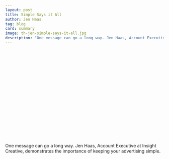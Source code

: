 ```yaml
---
layout: post
title: Simple Says it All
author: Jen Haas
tag: blog
card: summary
image: th-jen-simple-says-it-all.jpg
description: "One message can go a long way. Jen Haas, Account Executive at Insight Creative, demonstrates the importance of keeping your advertising simple. "
---
```

<!-- ![Media Buying 101](/img/th-molly-vlog-media-buying.jpg)  -->

<script src="//fast.wistia.com/embed/medias/mg4heppvr4.jsonp" async></script><script src="//fast.wistia.com/assets/external/E-v1.js" async></script><div class="wistia_responsive_padding" style="padding:56.25% 0 0 0;position:relative;"><div class="wistia_responsive_wrapper" style="height:100%;left:0;position:absolute;top:0;width:100%;"><div class="wistia_embed wistia_async_mg4heppvr4 seo=false videoFoam=true" style="height:100%;width:100%">&nbsp;</div></div></div>

One message can go a long way. Jen Haas, Account Executive at Insight Creative, demonstrates the importance of keeping your advertising simple.
